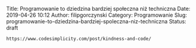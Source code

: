 Title: Programowanie to dziedzina bardziej społeczna niż techniczna
Date: 2019-04-26 10:12
Author: filipgorczynski
Category: Programowanie
Slug: programowanie-to-dziedzina-bardziej-spoleczna-niz-techniczna
Status: draft

`https://www.codesimplicity.com/post/kindness-and-code/`

 
